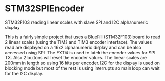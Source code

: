 # STM32SPIEncoder
STM32F103 reading linear scales with slave SPI and I2C alphanumeric display

This is a fairly simple project that uses a BluePill (STM32F103) board to read 2 linear scales (using the TIM2 and TIM3 encoder interface).
The values read are displayed on a 16x2 alphanumeric display and can be also accessed using SPI.
The EXTi4 is used to latch the encoder values for SPI TX.
Also 2 buttons will reset the encoder values.
The linear scales are 200mm in length so using 16 bits per encoder.
I2C for the display is used on blocking mode but most of the rest is using interrupts so main loop can wait for the I2C display.
